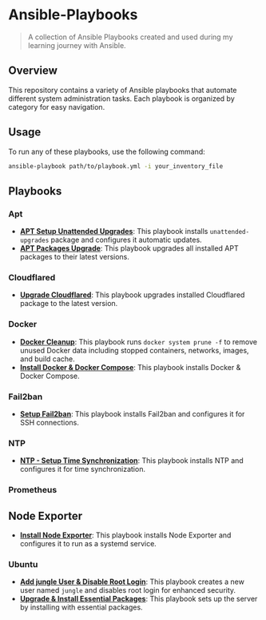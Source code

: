 # Ansible-Playbooks

> A collection of Ansible Playbooks created and used during my learning journey with Ansible.

## Overview

This repository contains a variety of Ansible playbooks that automate different system administration tasks. Each playbook is organized by category for easy navigation.

## Usage

To run any of these playbooks, use the following command:

```bash
ansible-playbook path/to/playbook.yml -i your_inventory_file
```

## Playbooks

### Apt

- **[APT Setup Unattended Upgrades](apt/setup-unattended-upgrades.yml)**: This playbook installs `unattended-upgrades` package and configures it automatic updates.
- **[APT Packages Upgrade](apt/upgrade.yml)**: This playbook upgrades all installed APT packages to their latest versions.

### Cloudflared

- **[Upgrade Cloudflared](cloudflared/upgrade.yml)**: This playbook upgrades installed Cloudflared package to the latest version.

### Docker

- **[Docker Cleanup](docker/cleanup.yml)**: This playbook runs `docker system prune -f` to remove unused Docker data including stopped containers, networks, images, and build cache.
- **[Install Docker & Docker Compose](docker/install.yml)**: This playbook installs Docker & Docker Compose.

### Fail2ban

- **[Setup Fail2ban](fail2ban/install-and-configure.yml)**: This playbook installs Fail2ban and configures it for SSH connections.

### NTP

- **[NTP - Setup Time Synchronization](ntp/install-and-configure.yml)**: This playbook installs NTP and configures it for time synchronization.

### Prometheus

## Node Exporter

- **[Install Node Exporter](prometheus/node_exporter/install.yml)**: This playbook installs Node Exporter and configures it to run as a systemd service.

### Ubuntu

- **[Add jungle User & Disable Root Login](ubuntu/jungle.yml)**: This playbook creates a new user named `jungle` and disables root login for enhanced security.
- **[Upgrade & Install Essential Packages](ubuntu/basic_system_provision.yml)**: This playbook sets up the server by installing with essential packages.
